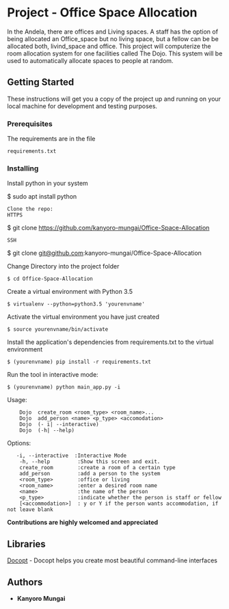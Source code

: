 # Project - Office Space Allocation  

In the Andela, there are offices and Living spaces. A staff has the option of being allocated an Office_space but no living space,
but a fellow can be be allocated both, livind_space and office.
This project will  computerize the room allocation system for one facilities called The Dojo.
This system will be used to automatically allocate spaces to people at random.


## Getting Started

These instructions will get you a copy of the project up and running on your local machine for development and testing purposes.

### Prerequisites

The requirements are in the file

```
requirements.txt
```

### Installing

Install python in your system

$ sudo apt install python
```
Clone the repo:
HTTPS
```
$ git clone https://github.com/kanyoro-mungai/Office-Space-Allocation
```
SSH
```
$ git clone git@github.com:kanyoro-mungai/Office-Space-Allocation

Change Directory into the project folder
```
$ cd Office-Space-Allocation
```

Create a virtual environment with Python 3.5
```
$ virtualenv --python=python3.5 'yourenvname'
```

Activate the virtual environment you have just created
```
$ source yourenvname/bin/activate
```

Install the application's dependencies from requirements.txt to the virtual environment
```
$ (yourenvname) pip install -r requirements.txt
```

Run the tool in interactive mode:
```
$ (yourenvname) python main_app.py -i
```

Usage:
```
    Dojo  create_room <room_type> <room_name>...
    Dojo  add_person <name> <p_type> <accomodation>
    Dojo  (- i| --interactive)
    Dojo  (-h| --help)
```
Options:
```
   -i, --interactive  :Interactive Mode
    -h, --help         :Show this screen and exit.
    create_room        :create a room of a certain type
    add_person         :add a person to the system
    <room_type>        :office or living
    <room_name>        :enter a desired room name
    <name>             :the name of the person
    <p_type>           :indicate whether the person is staff or fellow
    [<accommodation>]  : y or Y if the person wants accommodation, if not leave blank

```

**Contributions are highly welcomed and appreciated**


## Libraries
[Docopt](https://github.com/docopt/docopt) - Docopt helps you create most beautiful command-line interfaces

## Authors
* **Kanyoro Mungai**

